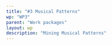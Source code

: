```yaml
---
title: "#3 Musical Patterns"
wp: "WP3"
parent: "Work packages"
layout: wp
description: "Mining Musical Patterns"
--- 
```


